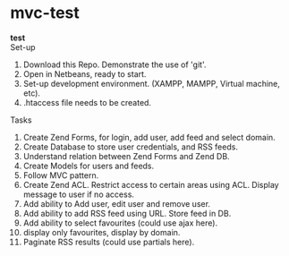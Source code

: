 mvc-test
========
<b>test</b><br>
Set-up
1.  Download this Repo. Demonstrate the use of 'git'.
2.  Open in Netbeans, ready to start.
3.  Set-up development environment. (XAMPP, MAMPP, Virtual machine, etc).
4.  .htaccess file needs to be created.

Tasks
1.  Create Zend Forms, for login, add user, add feed and select domain.
2.  Create Database to store user credentials, and RSS feeds.
3.  Understand relation between Zend Forms and Zend DB.
4.  Create Models for users and feeds.
5.  Follow MVC pattern.
5.  Create Zend ACL. Restrict access to certain areas using ACL. Display message to user if no access.
6.  Add ability to Add user, edit user and remove user.
7.  Add ability to add RSS feed using URL. Store feed in DB.
8.  Add ability to select favourites (could use ajax here).
9.  display only favourites, display by domain.
10. Paginate RSS results (could use partials here).

